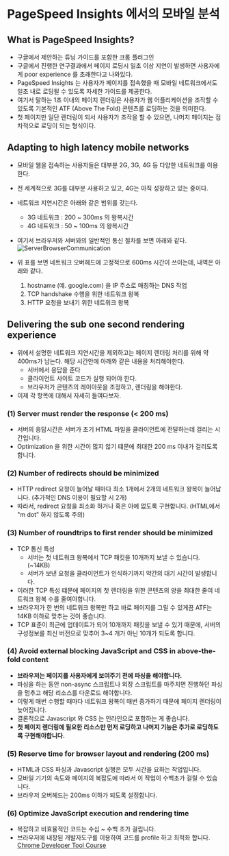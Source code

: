 # PageSpeed Insights 에서의 모바일 분석

## What is PageSpeed Insights?
- 구글에서 제안하는 튜닝 가이드를 포함한 크롬 플러그인
- 구글에서 진행한 연구결과에서 페이지 로딩시 일초 이상 지연이 발생하면 사용자에게 poor experience 를 초래한다고 나와있다.
- PageSpeed Insights 는 사용자가 페이지를 접속했을 때 모바일 네트워크에서도 일초 내로 로딩될 수 있도록 자세한 가이드를 제공한다.
- 여기서 말하는 1초 이내의 페이지 렌더링은 사용자가 웹 어플리케이션을 조작할 수 있도록 기본적인 ATF (Above The Fold) 콘텐츠를 로딩하는 것을 의미한다.
- 첫 페이지만 일단 렌더링이 되서 사용자가 조작을 할 수 있으면, 나머지 페이지는 점차적으로 로딩이 되는 형식이다.

## Adapting to high latency mobile networks
- 모바일 웹을 접속하는 사용자들은 대부분 2G, 3G, 4G 등 다양한 네트워크를 이용한다.
- 전 세계적으로 3G를 대부분 사용하고 있고, 4G는 아직 성장하고 있는 중이다.
- 네트워크 지연시간은 아래와 같은 범위를 갖는다.
  - 3G 네트워크 : 200 ~ 300ms 의 왕복시간
  - 4G 네트워크 :  50 ~ 100ms 의 왕복시간
- 여기서 브라우저와 서버와의 일반적인 통신 절차를 보면 아래와 같다. ![ServerBrowserCommunication](/Users/user2/Documents/Programming/TIL/web_development/server_browser_communication.png "ServerBrowserCommunication")

- 위 표를 보면 네트워크 오버헤드에 고정적으로 600ms 시간이 쓰이는데, 내역은 아래와 같다.
  1. hostname (예. google.com) 을 IP 주소로 매칭하는 DNS 작업
  2. TCP handshake 수행을 위한 네트워크 왕복
  3. HTTP 요청을 보내기 위한 네트워크 왕복

## Delivering the sub one second rendering experience
- 위에서 설명한 네트워크 지연시간을 제외하고는 페이지 렌더링 처리를 위해 약 400ms가 남는다. 해당 시간안에 아래와 같은 내용을 처리해야한다.
  - 서버에서 응답을 준다
  - 클라이언트 사이트 코드가 실행 되어야 한다.
  - 브라우저가 콘텐츠의 레이아웃을 조정하고, 렌더링을 해야한다.
- 이제 각 항목에 대해서 자세히 들여다보자.

### (1) Server must render the response (< 200 ms)
- 서버의 응답시간은 서버가 초기 HTML 파일을 클라이언트에 전달하는데 걸리는 시간입니다.
- Optimization 을 위한 시간이 많지 않기 떄문에 최대한 200 ms 이내가 걸리도록 합니다.

### (2) Number of redirects should be minimized
- HTTP redirect 요청이 늘어날 때마다 최소 1개에서 2개의 네트워크 왕복이 늘어납니다. (추가적인 DNS 이용이 필요할 시 2개)
- 따라서, redirect 요청을 최소화 하거나 혹은 아예 없도록 구현합니다. (HTML에서 "m dot" 하지 않도록 주의)

### (3) Number of roundtrips to first render should be minimized
- TCP 통신 특성
  - 서버는 첫 네트워크 왕복에서 TCP 패킷을 10개까지 보낼 수 있습니다. (~14KB)
  - 서버가 보낸 요청을 클라이언트가 인식하기까지 약간의 대기 시간이 발생합니다.
- 이러한 TCP 특성 떄문에 페이지의 첫 렌더링을 위한 콘텐츠의 양을 최대한 줄여 네트워크 왕복 수를 줄여야합니다.
- 브라우저가 한 번의 네트워크 왕복만 하고 바로 페이지를 그릴 수 있게끔 ATF는 14KB 이하로 맞추는 것이 좋습니다.
- TCP 표준이 최근에 업데이트가 되어 10개까지 패킷을 보낼 수 있기 때문에, 서버의 구성정보를 최신 버전으로 맞추어 3~4 개가 아닌 10개가 되도록 합니다.

### (4) Avoid external blocking JavaScript and CSS in above-the-fold content
- **브라우저는 페이지를 사용자에게 보여주기 전에 파싱을 해야합니다.**
- 파싱을 하는 동안 non-async 스크립트나 외장 스크립트를 마주치면 진행하던 파싱을 멈추고 해당 리소스를 다운로드 해야합니다.
- 이렇게 매번 수행할 때마다 네트워크 왕복이 매번 증가하기 때문에 페이지 렌더링이 늦어집니다.
- 결론적으로 Javascript 와 CSS 는 인라인으로 포함하는 게 좋습니다.
- **첫 페이지 렌더링에 필요한 리소스만 먼저 로딩하고 나머지 기능은 추가로 로딩하도록 구현해야합니다.**

### (5) Reserve time for browser layout and rendering (200 ms)
- HTML과 CSS 파싱과 Javascript 실행은 모두 시간을 요하는 작업입니다.
- 모바일 기기의 속도와 페이지의 복잡도에 따라서 이 작업이 수백초가 걸릴 수 있습니다.
- 브라우저 오버헤드는 200ms 이하가 되도록 설정합니다.

### (6) Optimize JavaScript execution and rendering time
- 복잡하고 비효율적인 코드는 수십 ~ 수백 초가 걸립니다.
- 브라우저에 내장된 개발자도구를 이용하여 코드를 profile 하고 최적화 합니다. [Chrome Developer Tool Course](http://discover-devtools.codeschool.com/)
